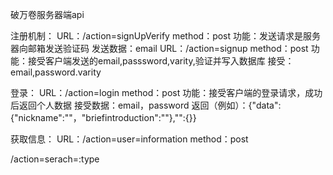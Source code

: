 破万卷服务器端api

注册机制：
URL：/action=signUpVerify
method：post
功能：发送请求是服务器向邮箱发送验证码
发送数据：email
URL：/action=signup
method：post
功能：接受客户端发送的email,passsword,varity,验证并写入数据库
接受：email,password.varity

登录：
URL：/action=login
method：post
功能：接受客户端的登录请求，成功后返回个人数据
接受数据：email，password
返回（例如）：{"data":{"nickname":""，"briefintroduction":""},"":{}}

获取信息：
URL：/action=user=information
method：post


/action=serach=:type